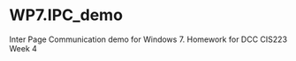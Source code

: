 WP7.IPC_demo
============

Inter Page Communication demo for Windows 7.  Homework for DCC CIS223 Week 4
